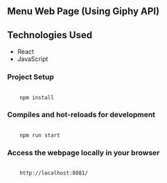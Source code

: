 
## Menu Web Page (Using Giphy API)

## Technologies Used

* React
* JavaScript

### Project Setup

<pre><code>
    npm install
</code></pre>

### Compiles and hot-reloads for development

<pre><code>
    npm run start
</code></pre>

### Access the webpage locally in your browser

<pre><code>
    http://localhost:8081/
</code></pre>